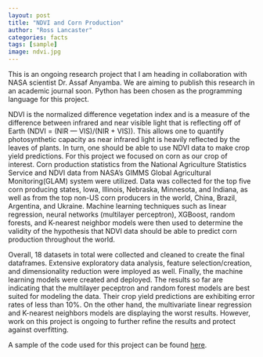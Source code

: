 ```yaml
---
layout: post
title: "NDVI and Corn Production"
author: "Ross Lancaster"
categories: facts
tags: [sample]
image: ndvi.jpg
---
```


This is an ongoing research project that I am heading in collaboration with NASA scientist Dr. Assaf Anyamba. We are aiming to publish this research in an academic journal soon. Python has been chosen as the programming language for this project. 

NDVI is the normalized difference vegetation index and is a measure of the difference between infrared and near visible light that is reflecting off of Earth 
(NDVI = (NIR — VIS)/(NIR + VIS)). This allows one to quantify photosynthetic capacity as near infrared light is heavily reflected by the leaves of plants. In turn, one should be able to use NDVI data to make crop yield predictions. For this project we focused on corn as our crop of interest. Corn production statistics from the National Agriculture Statistics Service and NDVI data from NASA’s GIMMS Global Agricultural Monitoring(GLAM) system were utilized. Data was collected for the top five corn producing states, Iowa, Illinois, Nebraska, Minnesota, and Indiana, as well as from the top non-US corn producers in the world, China, Brazil, Argentina, and Ukraine.  Machine learning techniques such as linear regression, neural networks (multilayer perceptron), XGBoost, random forests, and K-nearest neighbor models were then used to determine the validity of the hypothesis that NDVI data should be able to predict corn production throughout the world.

Overall, 18 datasets in total were collected and cleaned to create the final dataframes. Extensive exploratory data analysis, feature selection/creation, and dimensionality reduction were imployed as well. Finally, the machine learning models were created and deployed. The results so far are indicating that the multilayer peceptron and random forest models are best suited for modeling the data. Their crop yield predictions are exhibiting error rates of less than 10%. On the other hand, the multivariate linear regression and K-nearest neighbors models are displaying the worst results. However, work on this project is ongoing to further refine the results and protect against overfitting. 

A sample of the code used for this project can be found [here](https://colab.research.google.com/drive/1z1cRPsLW668tl2kqmJbJiJRy-o3dCy_g?usp=sharing).
